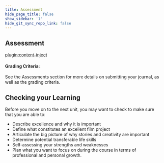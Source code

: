 ```yaml
---
title: Assessment
hide_page_title: false
show_sidebar: '1'
hide_git_sync_repo_link: false
---
```


## Assessment
[plugin:content-inject](../../assignments/_film-journal)

#### Grading Criteria:
See the Assessments section for more details on submitting your journal, as well as the grading criteria.

## Checking your Learning

Before you move on to the next unit, you may want to check to make sure that you are able to:
  - Describe excellence and why it is important
  - Define what constitutes an excellent film project
  - Articulate the big picture of why stories and creativity are important
  - Determine potential transferable life skills
  - Self-assessing your strengths and weaknesses
  - Plan what you want to focus on during the course in terms of professional and personal growth.
